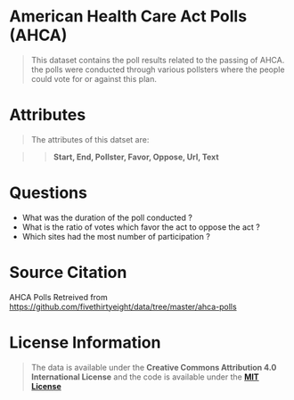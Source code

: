 # American Health Care Act Polls (AHCA)

> This dataset contains the poll results related to the passing of AHCA. the polls were conducted through various pollsters where the people could vote for or against this plan.

# Attributes

> The attributes of this datset are:

>> **Start, End, Pollster, Favor, Oppose, Url, Text**

# Questions

 * What was the duration of the poll conducted ?
 * What is the ratio of votes which favor the act to oppose the act ?
 * Which sites had the most number of participation ?
 
# Source Citation

AHCA Polls Retreived from https://github.com/fivethirtyeight/data/tree/master/ahca-polls

# License Information

> The data is available under the **Creative Commons Attribution 4.0 International License** and the code is available under the [**MIT License**](https://github.com/fivethirtyeight/data/blob/master/LICENSE)
